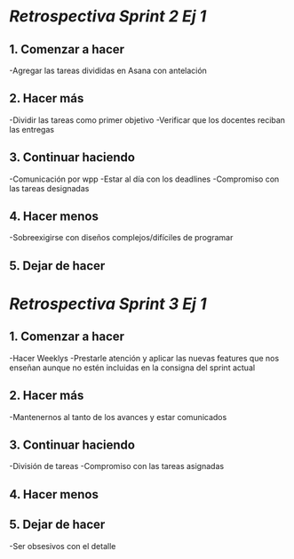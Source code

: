# *Retrospectiva Sprint 2 Ej 1*

## 1. Comenzar a hacer
-Agregar las tareas divididas en Asana con antelación

## 2. Hacer más
-Dividir las tareas como primer objetivo
-Verificar que los docentes reciban las entregas

## 3. Continuar haciendo
-Comunicación por wpp
-Estar al día con los deadlines
-Compromiso con las tareas designadas

## 4. Hacer menos
-Sobreexigirse con diseños complejos/difíciles de programar

## 5. Dejar de hacer



# *Retrospectiva Sprint 3 Ej 1*

## 1. Comenzar a hacer
-Hacer Weeklys
-Prestarle atención y aplicar las nuevas features que nos enseñan aunque no estén incluidas en la consigna del sprint actual

## 2. Hacer más
-Mantenernos al tanto de los avances y estar comunicados

## 3. Continuar haciendo
-División de tareas
-Compromiso con las tareas asignadas

## 4. Hacer menos

## 5. Dejar de hacer
-Ser obsesivos con el detalle
